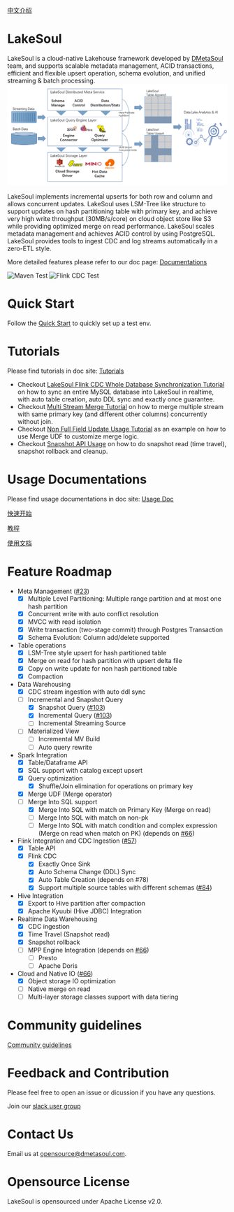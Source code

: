 [中文介绍](README-CN.md)

# LakeSoul
LakeSoul is a cloud-native Lakehouse framework developed by [DMetaSoul](https://www.dmetasoul.com) team, and supports scalable metadata management, ACID transactions, efficient and flexible upsert operation, schema evolution, and unified streaming & batch processing.
![LakeSoul Arch](doc/LakeSoul.png)

LakeSoul implements incremental upserts for both row and column and allows concurrent updates. LakeSoul uses LSM-Tree like structure to support updates on hash partitioning table with primary key, and achieve very high write throughput (30MB/s/core) on cloud object store like S3 while providing optimized merge on read performance. LakeSoul scales metadata management and achieves ACID control by using PostgreSQL. LakeSoul provides tools to ingest CDC and log streams automatically in a zero-ETL style.

More detailed features please refer to our doc page: [Documentations](https://www.dmetasoul.com/en/docs/lakesoul/intro/)

![Maven Test](https://github.com/meta-soul/LakeSoul/actions/workflows/maven-test.yml/badge.svg)
![Flink CDC Test](https://github.com/meta-soul/LakeSoul/actions/workflows/flink-cdc-test.yml/badge.svg)

# Quick Start
Follow the [Quick Start](https://www.dmetasoul.com/en/docs/lakesoul/Getting%20Started/setup-local-env/) to quickly set up a test env.

# Tutorials
Please find tutorials in doc site:
[Tutorials](https://www.dmetasoul.com/en/docs/lakesoul/Tutorials/consume-cdc-via-spark-streaming/)

* Checkout [LakeSoul Flink CDC Whole Database Synchronization Tutorial](https://www.dmetasoul.com/en/docs/lakesoul/Tutorials/flink-cdc-sink/) on how to sync an entire MySQL database into LakeSoul in realtime, with auto table creation, auto DDL sync and exactly once guarantee.
* Checkout [Multi Stream Merge Tutorial](https://www.dmetasoul.com/en/docs/lakesoul/Tutorials/mutil-stream-merge/) on how to merge multiple stream with same primary key (and different other columns) concurrently without join.
* Checkout [Non Full Field Update Usage Tutorial](https://www.dmetasoul.com/en/docs/lakesoul/Tutorials/partial-field-update--MergeOperator/) as an example on how to use Merge UDF to customize merge logic.
* Checkout [Snapshot API Usage](https://www.dmetasoul.com/en/docs/lakesoul/Tutorials/snapshot-manage/) on how to do snapshot read (time travel), snapshot rollback and cleanup.

# Usage Documentations
Please find usage documentations in doc site:
[Usage Doc](https://www.dmetasoul.com/en/docs/lakesoul/Usage%20Doc/setup-meta-env/)

[快速开始](https://www.dmetasoul.com/docs/lakesoul/Getting%20Started/setup-local-env/)

[教程](https://www.dmetasoul.com/docs/lakesoul/Tutorials/consume-cdc-via-spark-streaming/)

[使用文档](https://www.dmetasoul.com/docs/lakesoul/Usage%20Doc/setup-meta-env/)

# Feature Roadmap
* Meta Management ([#23](https://github.com/meta-soul/LakeSoul/issues/23))
  - [x] Multiple Level Partitioning: Multiple range partition and at most one hash partition
  - [x] Concurrent write with auto conflict resolution
  - [x] MVCC with read isolation
  - [x] Write transaction (two-stage commit) through Postgres Transaction
  - [x] Schema Evolution: Column add/delete supported
* Table operations 
  - [x] LSM-Tree style upsert for hash partitioned table
  - [x] Merge on read for hash partition with upsert delta file
  - [x] Copy on write update for non hash partitioned table
  - [x] Compaction
* Data Warehousing
  - [x] CDC stream ingestion with auto ddl sync
  - [ ] Incremental and Snapshot Query
    - [x] Snapshot Query ([#103](https://github.com/meta-soul/LakeSoul/issues/103))
    - [x] Incremental Query ([#103](https://github.com/meta-soul/LakeSoul/issues/103))
    - [ ] Incremental Streaming Source
  - [ ] Materialized View
    - [ ] Incremental MV Build
    - [ ] Auto query rewrite
* Spark Integration
  - [x] Table/Dataframe API
  - [x] SQL support with catalog except upsert
  - [x] Query optimization
    - [x] Shuffle/Join elimination for operations on primary key
  - [x] Merge UDF (Merge operator)
  - [ ] Merge Into SQL support
    - [x] Merge Into SQL with match on Primary Key (Merge on read)
    - [ ] Merge Into SQL with match on non-pk
    - [ ] Merge Into SQL with match condition and complex expression (Merge on read when match on PK) (depends on [#66](https://github.com/meta-soul/LakeSoul/issues/66))
* Flink Integration and CDC Ingestion ([#57](https://github.com/meta-soul/LakeSoul/issues/57))
  - [x] Table API
  - [x] Flink CDC
    - [x] Exactly Once Sink
    - [x] Auto Schema Change (DDL) Sync
    - [x] Auto Table Creation (depends on #78)
    - [x] Support multiple source tables with different schemas ([#84](https://github.com/meta-soul/LakeSoul/issues/84))
* Hive Integration
  - [x] Export to Hive partition after compaction
  - [x] Apache Kyuubi (Hive JDBC) Integration
* Realtime Data Warehousing
  - [x] CDC ingestion
  - [x] Time Travel (Snapshot read)
  - [x] Snapshot rollback
  - [ ] MPP Engine Integration (depends on [#66](https://github.com/meta-soul/LakeSoul/issues/66))
    - [ ] Presto
    - [ ] Apache Doris
* Cloud and Native IO ([#66](https://github.com/meta-soul/LakeSoul/issues/66))
  - [x] Object storage IO optimization
  - [ ] Native merge on read
  - [ ] Multi-layer storage classes support with data tiering

# Community guidelines
[Community guidelines](community-guideline.md)

# Feedback and Contribution
Please feel free to open an issue or dicussion if you have any questions.

Join our [slack user group](https://join.slack.com/t/dmetasoul-user/shared_invite/zt-1681xagg3-4YouyW0Y4wfhPnvji~OwFg)

# Contact Us
Email us at [opensource@dmetasoul.com](mailto:opensource@dmetasoul.com).

# Opensource License
LakeSoul is opensourced under Apache License v2.0.
